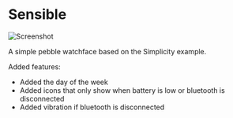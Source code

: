Sensible
========

![Screenshot](https://github.com/tonyb486/sensible/raw/master/sensible_screenshot.png)

A simple pebble watchface based on the Simplicity example.

Added features:
* Added the day of the week
* Added icons that only show when battery is low or bluetooth is disconnected
* Added vibration if bluetooth is disconnected

